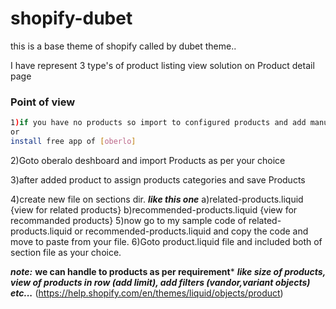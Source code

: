 # shopify-dubet
this is a base theme of shopify called by dubet theme..

I have represent 3 type's of product listing view solution on Product detail page

### Point of view
```bash
1)if you have no products so import to configured products and add manually as per choice,
or
install free app of [oberlo]
```
2)Goto oberalo deshboard and import Products as per your choice

3)after added product to assign products categories and save Products

4)create new file on sections dir.
***like this one***
	a)related-products.liquid {view for related products}
	b)recommended-products.liquid {view for recommanded products}
5)now go to my sample code of related-products.liquid or recommended-products.liquid and copy the code and move to paste from your file.
6)Goto product.liquid file and included both of section file as your choice.

***note:*** 
	**we can handle to products as per requirement***
	***like size of products, view of products in row (add limit), add filters (vandor,variant objects) etc...***
	(https://help.shopify.com/en/themes/liquid/objects/product)